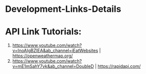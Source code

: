 # Development-Links-Details

API Link Tutorials: 
==================
1. https://www.youtube.com/watch?v=InoAIgBZIEA&ab_channel=iEatWebsites | https://openweathermap.org/
2. https://www.youtube.com/watch?v=mE1mSahY7vk&ab_channel=DoubleD | https://rapidapi.com/ 
